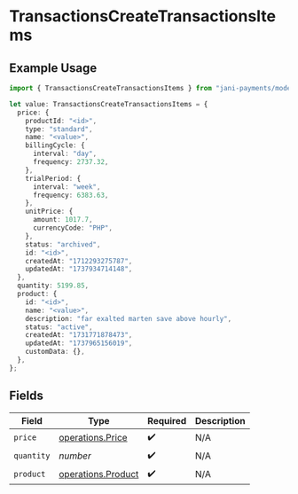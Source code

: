 # TransactionsCreateTransactionsItems

## Example Usage

```typescript
import { TransactionsCreateTransactionsItems } from "jani-payments/models/operations";

let value: TransactionsCreateTransactionsItems = {
  price: {
    productId: "<id>",
    type: "standard",
    name: "<value>",
    billingCycle: {
      interval: "day",
      frequency: 2737.32,
    },
    trialPeriod: {
      interval: "week",
      frequency: 6383.63,
    },
    unitPrice: {
      amount: 1017.7,
      currencyCode: "PHP",
    },
    status: "archived",
    id: "<id>",
    createdAt: "1712293275787",
    updatedAt: "1737934714148",
  },
  quantity: 5199.85,
  product: {
    id: "<id>",
    name: "<value>",
    description: "far exalted marten save above hourly",
    status: "active",
    createdAt: "1731771878473",
    updatedAt: "1737965156019",
    customData: {},
  },
};
```

## Fields

| Field                                                    | Type                                                     | Required                                                 | Description                                              |
| -------------------------------------------------------- | -------------------------------------------------------- | -------------------------------------------------------- | -------------------------------------------------------- |
| `price`                                                  | [operations.Price](../../models/operations/price.md)     | :heavy_check_mark:                                       | N/A                                                      |
| `quantity`                                               | *number*                                                 | :heavy_check_mark:                                       | N/A                                                      |
| `product`                                                | [operations.Product](../../models/operations/product.md) | :heavy_check_mark:                                       | N/A                                                      |
